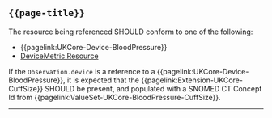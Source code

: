 ## <code>{{page-title}}</code>

The resource being referenced SHOULD conform to one of the following:

- {{pagelink:UKCore-Device-BloodPressure}}
- [DeviceMetric Resource](https://hl7.org/fhir/R4/devicemetric.html)

If the `Observation.device` is a reference to a {{pagelink:UKCore-Device-BloodPressure}}, it is expected that the {{pagelink:Extension-UKCore-CuffSize}} SHOULD be present, and populated with a SNOMED CT Concept Id from {{pagelink:ValueSet-UKCore-BloodPressure-CuffSize}}.

---